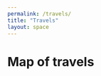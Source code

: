 ```yaml
---
permalink: /travels/
title: "Travels"
layout: space
---
```

# Map of travels
<html>
    <head>
        <meta name="viewport" content="width=device-width, initial-scale=1.0">
        <link rel="stylesheet" href="https://unpkg.com/leaflet@1.3.3/dist/leaflet.css"/>
        <link rel="stylesheet" href="https://unpkg.com/leaflet.markercluster@1.3.0/dist/MarkerCluster.css"/>
        <link rel="stylesheet" href="https://unpkg.com/leaflet.markercluster@1.3.0/dist/MarkerCluster.Default.css"/>
        <link rel="stylesheet" href="/leaflet/fullscreen/leaflet.fullscreen.css"/>
        <link rel="stylesheet" href="/leaflet/map.css"/>
        <script src="https://unpkg.com/leaflet@1.3.3/dist/leaflet.js"></script>
        <script src="https://unpkg.com/leaflet.markercluster@1.3.0/dist/leaflet.markercluster.js"></script>
        <script src="/leaflet/fullscreen/Leaflet.fullscreen.min.js"></script>
        <script src="/leaflet/locations.js"></script>
    </head>
    <body>
        <br>
        <div id="map">
            <script>
                var tileLayer = L.tileLayer("https://api.tiles.mapbox.com/v4/{id}/{z}/{x}/{y}.png?access_token={accessToken}", {
                    id: "mapbox.streets",
                    accessToken: "pk.eyJ1IjoicmFiZXJuYXQiLCJhIjoiY2luajV5eW51MHhneXVhbTNhdWEzbmRkaSJ9.EzUhO4SMompzRVWAYZcoFw"
                });
                var map = L.map("map", {
                    center: [0, 180],
                    zoom: 0.3,
                    fullscreenControl: {
                        psudoFullscreen: false
                    }
                });
                map.addLayer(tileLayer);
                var markers = L.markerClusterGroup({
                    showCoverageOnHover: false,
                    maxClusterRadius: 80
                });
    		    for (var i = 0; i < addressPoints.length; i++) {
    			    var a = addressPoints[i];
    			    var title = a[0];
    			    var marker = L.marker(new L.LatLng(a[1], a[2]), { title: title });
    			    marker.bindPopup(title);
    			    markers.addLayer(marker);
    		     }
    		     map.addLayer(markers);
    		     map.zoomIn();
                 <!--
                 /*
                 map.on('click', function(e) {
                     alert(e.latlng.lat + ", " + e.latlng.lng)
                 });
                 */
                 -->
    	     </script>
        </div>
    </body>
</html>

